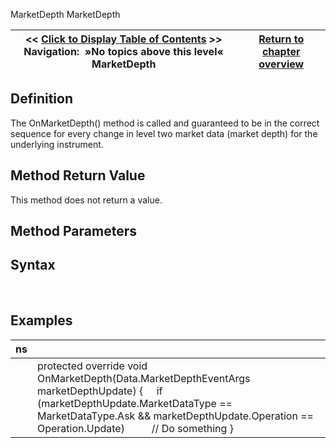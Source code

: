 ﻿
MarketDepth
MarketDepth

| << [Click to Display Table of Contents](superdom_marketdepth.md) >> **Navigation:**   »No topics above this level«   MarketDepth | [Return to chapter overview](sharpdx_directwrite_textlayout-1.md) |
| --- | --- |

## Definition
The OnMarketDepth() method is called and guaranteed to be in the correct sequence for every change in level two market data (market depth) for the underlying instrument.
 
## Method Return Value
This method does not return a value.
 
## Method Parameters

## Syntax

 
## 
## Examples
| ns | |
| --- | --- |
|  | protected override void OnMarketDepth(Data.MarketDepthEventArgs marketDepthUpdate) {      if (marketDepthUpdate.MarketDataType == MarketDataType.Ask && marketDepthUpdate.Operation == Operation.Update)           // Do something } |

